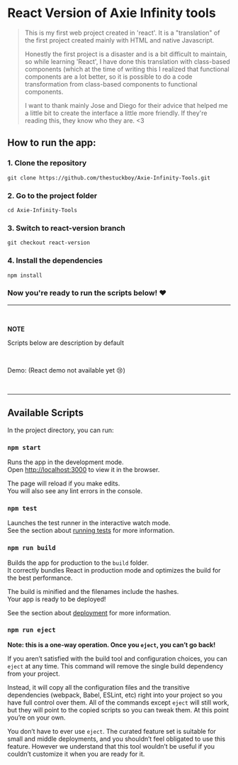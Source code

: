 # React Version of Axie Infinity tools

>This is my first web project created in 'react'. It is a "translation" of the first project 
>created mainly with HTML and native Javascript. 
>
>Honestly the first project is a disaster and is a bit difficult to maintain, so while learning 'React', I have done this translation 
>with class-based components (which at the time of writing this I realized that functional
>components are a lot better, so it is possible to do a code transformation from
>class-based components to functional components.
>
>I want to thank mainly Jose and Diego for their advice that helped me a little bit 
>to create the interface a little more friendly. If they're reading this, they know who they are. <3


## How to run the app:


### 1. Clone the repository
    git clone https://github.com/thestuckboy/Axie-Infinity-Tools.git

### 2. Go to the project folder
    cd Axie-Infinity-Tools

### 3. Switch to react-version branch

    git checkout react-version

### 4. Install the dependencies

    npm install

### Now you're ready to run the scripts below! ❤️

---
<br />

**NOTE**

Scripts below are description by default

<br />

Demo: (React demo not available yet 😢)

<br />

---

## Available Scripts

In the project directory, you can run:

### `npm start`

Runs the app in the development mode.\
Open [http://localhost:3000](http://localhost:3000) to view it in the browser.

The page will reload if you make edits.\
You will also see any lint errors in the console.

### `npm test`

Launches the test runner in the interactive watch mode.\
See the section about [running tests](https://facebook.github.io/create-react-app/docs/running-tests) for more information.

### `npm run build`

Builds the app for production to the `build` folder.\
It correctly bundles React in production mode and optimizes the build for the best performance.

The build is minified and the filenames include the hashes.\
Your app is ready to be deployed!

See the section about [deployment](https://facebook.github.io/create-react-app/docs/deployment) for more information.

### `npm run eject`

**Note: this is a one-way operation. Once you `eject`, you can’t go back!**

If you aren’t satisfied with the build tool and configuration choices, you can `eject` at any time. This command will remove the single build dependency from your project.

Instead, it will copy all the configuration files and the transitive dependencies (webpack, Babel, ESLint, etc) right into your project so you have full control over them. All of the commands except `eject` will still work, but they will point to the copied scripts so you can tweak them. At this point you’re on your own.

You don’t have to ever use `eject`. The curated feature set is suitable for small and middle deployments, and you shouldn’t feel obligated to use this feature. However we understand that this tool wouldn’t be useful if you couldn’t customize it when you are ready for it.